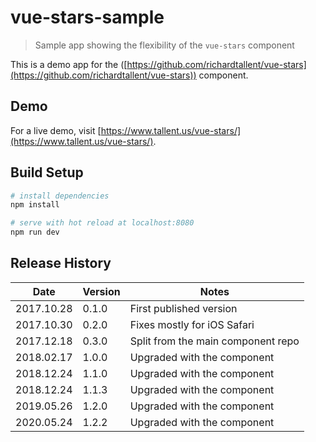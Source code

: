 # vue-stars-sample

> Sample app showing the flexibility of the `vue-stars` component

This is a demo app for the ([https://github.com/richardtallent/vue-stars](https://github.com/richardtallent/vue-stars)) component.

## Demo

For a live demo, visit [https://www.tallent.us/vue-stars/](https://www.tallent.us/vue-stars/).

## Build Setup

```bash
# install dependencies
npm install

# serve with hot reload at localhost:8080
npm run dev
```

## Release History

| Date       | Version | Notes                              |
| ---------- | ------- | ---------------------------------- |
| 2017.10.28 | 0.1.0   | First published version            |
| 2017.10.30 | 0.2.0   | Fixes mostly for iOS Safari        |
| 2017.12.18 | 0.3.0   | Split from the main component repo |
| 2018.02.17 | 1.0.0   | Upgraded with the component        |
| 2018.12.24 | 1.1.0   | Upgraded with the component        |
| 2018.12.24 | 1.1.3   | Upgraded with the component        |
| 2019.05.26 | 1.2.0   | Upgraded with the component        |
| 2020.05.24 | 1.2.2   | Upgraded with the component        |
